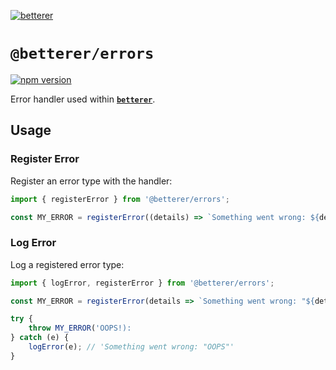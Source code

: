 [![betterer](https://github.com/phenomnomnominal/betterer/blob/master/docs/logo.png)](https://phenomnomnominal.github.io/betterer/)

# `@betterer/errors`

[![npm version](https://img.shields.io/npm/v/@betterer/errors.svg)](https://www.npmjs.com/package/@betterer/errors)

Error handler used within [**`betterer`**](https://github.com/phenomnomnominal/betterer).

## Usage

### Register Error

Register an error type with the handler:

```typescript
import { registerError } from '@betterer/errors';

const MY_ERROR = registerError((details) => `Something went wrong: ${details}`);
```

### Log Error

Log a registered error type:

```typescript
import { logError, registerError } from '@betterer/errors';

const MY_ERROR = registerError(details => `Something went wrong: "${details}"`);

try {
    throw MY_ERROR('OOPS!):
} catch (e) {
    logError(e); // 'Something went wrong: "OOPS"'
}
```
